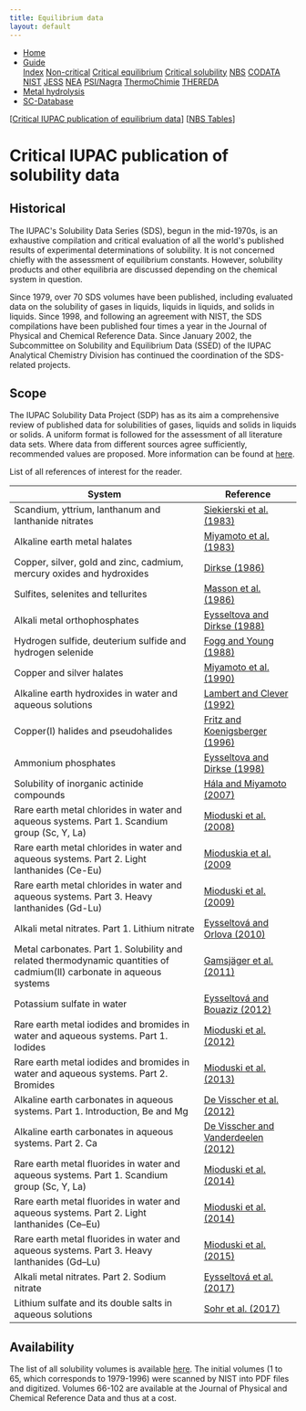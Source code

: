 ```yaml
---
title: Equilibrium data
layout: default
---
```

<ul>
  <li><a href="/">Home</a></li>
  <li class="dropdown">
    <a href="javascript:void(0)" class="dropbtn" class="active">Guide</a>
    <div class="dropdown-content">
      <a href="index.html">Index</a>
      <a href="noncritical.html">Non-critical</a>
      <a href="critical-equilibrium.html">Critical equilibrium</a>
      <a class="active" href="critical-solubility.html">Critical solubility</a>
      <a href="NBS.html">NBS</a>
      <a href="CODATA.html">CODATA</a>
      <a href="NIST.html">NIST</a>
      <a href="JESS.html">JESS</a>
      <a href="NEA.html">NEA</a>
      <a href="PSI.html">PSI/Nagra</a>
      <a href="thermochimie.html">ThermoChimie</a>
      <a href="THEREDA.html">THEREDA</a>
    </div>
  </li>
  <li><a href="/cost-nectar.html">Metal hydrolysis</a></li>
  <li><a href="/sc-database.html">SC-Database</a></li>
</ul>


[[Critical IUPAC publication of equilibrium data](critical-equilibrium.html)] [[NBS Tables](NBS.html)]

# Critical IUPAC publication of solubility data

## Historical

The IUPAC's Solubility Data Series (SDS), begun in the mid-1970s, is an exhaustive compilation and critical evaluation of all the world's published results of experimental determinations of solubility. It is not concerned chiefly with the assessment of equilibrium constants. However, solubility products and other equilibria are discussed depending on the chemical system in question.

Since 1979, over 70 SDS volumes have been published, including evaluated data on the solubility of gases in liquids, liquids in liquids, and solids in liquids. Since 1998, and following an agreement with NIST, the SDS compilations have been published four times a year in the Journal of Physical and Chemical Reference Data. Since January 2002, the Subcommittee on Solubility and Equilibrium Data (SSED) of the IUPAC Analytical Chemistry Division has continued the coordination of the SDS-related projects.

## Scope

The IUPAC Solubility Data Project (SDP) has as its aim a comprehensive review of published data for solubilities of gases, liquids and solids in liquids or solids. A uniform format is followed for the assessment of all literature data sets. Where data from different sources agree sufficiently, recommended values are proposed. More information can be found at <a  href="https://srdata.nist.gov/solubility/intro.aspx" target="_blank" rel="noopener">here</a>.

List of all references of interest for the reader.

| System      | Reference |
| -----------------    | ------------  |
| Scandium, yttrium, lanthanum and lanthanide nitrates  | <a  href="https://srdata.nist.gov/solubility/IUPAC/SDS-13/SDS-13.pdf" target="_blank" rel="noopener">Siekierski et al. (1983)</a> |
| Alkaline earth metal halates  | <a  href="https://srdata.nist.gov/solubility/IUPAC/SDS-14/SDS-14.pdf" target="_blank" rel="noopener">Miyamoto et al. (1983)</a> |
| Copper, silver, gold and zinc, cadmium, mercury oxides and hydroxides  | <a  href="https://srdata.nist.gov/solubility/IUPAC/SDS-23/SDS-23.aspx" target="_blank" rel="noopener">Dirkse (1986)</a> |
| Sulfites, selenites and tellurites      | <a  href="https://srdata.nist.gov/solubility/IUPAC/SDS-26/SDS-26.aspx" target="_blank" rel="noopener">Masson et al. (1986)</a> |
| Alkali metal orthophosphates   |	<a  href="https://srdata.nist.gov/solubility/IUPAC/SDS-31/SDS-31.aspx" target="_blank" rel="noopener">Eysseltova and Dirkse (1988)</a> |
| Hydrogen sulfide, deuterium sulfide and hydrogen selenide   |	<a  href="https://srdata.nist.gov/solubility/IUPAC/SDS-32/SDS-32.aspx" target="_blank" rel="noopener">Fogg and Young (1988)</a> |
|Copper and silver halates  |	<a  href="https://srdata.nist.gov/solubility/IUPAC/SDS-44/SDS-44.pdf" target="_blank" rel="noopener">Miyamoto et al. (1990)</a> |
| Alkaline earth hydroxides in water and aqueous solutions	 |  <a  href="https://srdata.nist.gov/solubility/IUPAC/SDS-52/SDS-52.pdf" target="_blank" rel="noopener">Lambert and Clever (1992)</a>  |
| Copper(I) halides and pseudohalides |	<a  href="https://srdata.nist.gov/solubility/IUPAC/SDS-65/SDS-65.pdf" target="_blank" rel="noopener">Fritz and Koenigsberger (1996)</a> |
| Ammonium phosphates |	<a  href="https://aip.scitation.org/doi/10.1063/1.556030" target="_blank" rel="noopener">Eysseltova and Dirkse (1998)</a> |
| Solubility of inorganic actinide compounds |	<a  href="https://doi.org/10.1063/1.2741386" target="_blank" rel="noopener">Hála and Miyamoto (2007)</a> |
| Rare earth metal chlorides in water and aqueous systems. Part 1. Scandium group (Sc, Y, La) |	[Mioduski et al. (2008)]( https://doi.org/10.1063/1.2956740) |
| Rare earth metal chlorides in water and aqueous systems. Part 2. Light lanthanides (Ce-Eu) |	[Mioduskia et al. (2009](https://doi.org/10.1063/1.3112775) |
| Rare earth metal chlorides in water and aqueous systems. Part 3. Heavy lanthanides (Gd-Lu) |	[Mioduski et al. (2009)](https://doi.org/10.1063/1.3212962) |
| Alkali metal nitrates. Part 1. Lithium nitrate |	[Eysseltová and Orlova (2010)](https://doi.org/10.1063/1.3437029) |
| Metal carbonates. Part 1. Solubility and related thermodynamic quantities of cadmium(II) carbonate in aqueous systems |	[Gamsjäger et al. (2011)](http://dx.doi.org/10.1063/1.3645087) |
| Potassium sulfate in water |	[Eysseltová and Bouaziz (2012)](https://doi.org/10.1063/1.3679678) |
| Rare earth metal iodides and bromides in water and aqueous systems. Part 1. Iodides |	[Mioduski et al. (2012)](https://doi.org/10.1063/1.3682093) |
| Rare earth metal iodides and bromides in water and aqueous systems. Part 2. Bromides |	[Mioduski et al. (2013)]( https://doi.org/10.1063/1.4766752) |
| Alkaline earth carbonates in aqueous systems. Part 1. Introduction, Be and Mg |	[De Visscher et al. (2012)](https://doi.org/10.1063/1.3675992) |
| Alkaline earth carbonates in aqueous systems. Part 2. Ca |	[De Visscher and Vanderdeelen (2012)](https://doi.org/10.1063/1.4704138) |
| Rare earth metal fluorides in water and aqueous systems. Part 1. Scandium group (Sc, Y, La) |	[Mioduski et al. (2014)](https://doi.org/10.1063/1.4866773) |
| Rare earth metal fluorides in water and aqueous systems. Part 2. Light lanthanides (Ce–Eu) |	[Mioduski et al. (2014)](https://doi.org/10.1063/1.4903362) |
| Rare earth metal fluorides in water and aqueous systems. Part 3. Heavy lanthanides (Gd–Lu) |	[Mioduski et al. (2015)](https://doi.org/10.1063/1.4918371) |
| Alkali metal nitrates. Part 2. Sodium nitrate |	[Eysseltová et al. (2017)](https://doi.org/10.1063/1.4972807) |
| Lithium sulfate and its double salts in aqueous solutions |	[Sohr et al. (2017)]( https://doi.org/10.1063/1.4977190) |

## Availability

The list of all solubility volumes is available <a  href="https://srdata.nist.gov/solubility/IUPAC/iupac.aspx" target="_blank" rel="noopener">here</a>. The initial volumes (1 to 65, which corresponds to 1979-1996) were scanned by NIST into PDF files and digitized. Volumes 66-102 are available at the Journal of Physical and Chemical Reference Data and thus at a cost. 
